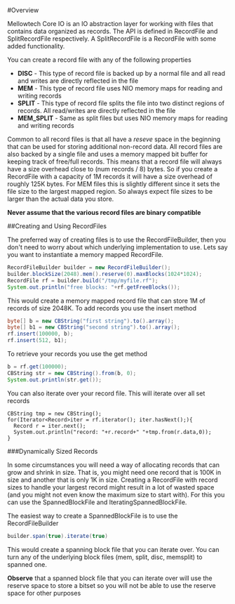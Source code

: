 #Overview

Mellowtech Core IO is an IO abstraction layer for working with files that contains data organized as records. The API
is defined in RecordFile and SplitRecordFile respectively. A SplitRecordFile is a RecordFile with some added functionality.

You can create a record file with any of the following properties

* **DISC** - This type of record file is backed up by a normal file and all read and writes are directly reflected in the file
* **MEM** - This type of record file uses NIO memory maps for reading and writing records
* **SPLIT** - This type of record file splits the file into two distinct regions of records. All read/writes are directly reflected in the file
* **MEM_SPLIT** - Same as split files but uses NIO memory maps for reading and writing records

Common to all record files is that all have a *reseve* space in the beginning that can be used for storing additional non-record data.
All record files are also backed by a single file and uses a memory mapped bit buffer for keeping track of free/full records. This
means that a record file will always have a size overhead close to (num records / 8) bytes. So if you create a RecordFile with a
capacity of 1M records it will have a size overhead of roughly 125K bytes. For MEM files this is slightly different since it sets the file size
to the largest mapped region. So always expect file sizes to be larger than the actual data you store.

**Never assume that the various record files are binary compatible**

##Creating and Using RecordFiles

The preferred way of creating files is to use the RecordFileBuilder, then you don't need to worry about which underlying
implementation to use. Lets say you want to instantiate a memory mapped RecordFile.

```java
RecordFileBuilder builder = new RecordFileBuilder();
builder.blockSize(2048).mem().reserve(0).maxBlocks(1024*1024);
RecordFile rf = builder.build("/tmp/myfile.rf");
System.out.println("free blocks: "+rf.getFreeBlocks());
```

This would create a memory mapped record file that can store 1M of records of size 2048K. To add records you use the insert method

```java
byte[] b = new CBString("first string").to().array();
byte[] b1 = new CBString("second string").to().array();
rf.insert(100000, b);
rf.insert(512, b1);
```

To retrieve your records you use the get method

```java
b = rf.get(100000);
CBString str = new CBString().from(b, 0);
System.out.println(str.get());
```

You can also iterate over your record file. This will iterate over all set records

```
CBString tmp = new CBString();
for(Iterator<Record>iter = rf.iterator(); iter.hasNext();){
  Record r = iter.next();
  System.out.println("record: "+r.record+" "+tmp.from(r.data,0));
}
```

###Dynamically Sized Records

In some circumstances you will need a way of allocating records that can grow and shrink in size. That is, 
you might need one record that is 100K in size and another that is only 1K in size. Creating a RecordFile with 
record sizes to handle your largest record might result in a lot of wasted space (and you might not even know 
the maximum size to start with). For this you can use the SpannedBlockFile and IteratingSpannedBlockFile.

The easiest way to create a SpannedBlockFile is to use the RecordFileBuilder

```java
builder.span(true).iterate(true)
```

This would create a spanning block file that you can iterate over. You can turn any of the underlying block files 
(mem, split, disc, memsplit) to spanned one.

**Observe** that a spanned block file that you can iterate over will use the reserve space 
to store a bitset so you will not be able to use the reserve space for other purposes



